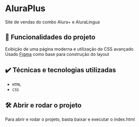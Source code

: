 # AluraPlus

Site de vendas do combo Alura+ e AluraLíngua

## 🔨 Funcionalidades do projeto

Exibição de uma página moderna e utilização de CSS avançado  
Usado <a href="https://www.figma.com/file/tFDVyNuKhrT2G03k2dCstW/Alura-Plus---Layout?node-id=1%3A77">Figma</a> como base para construção do layout

## ✔️ Técnicas e tecnologias utilizadas

- `HTML`
- `CSS`

## 🛠️ Abrir e rodar o projeto

Para abrir e rodar o projeto, basta baixar e executar o index.html
